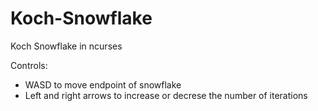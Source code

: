# Koch-Snowflake
Koch Snowflake in ncurses

Controls:
 - WASD to move endpoint of snowflake
 - Left and right arrows to increase or decrese the number of iterations
